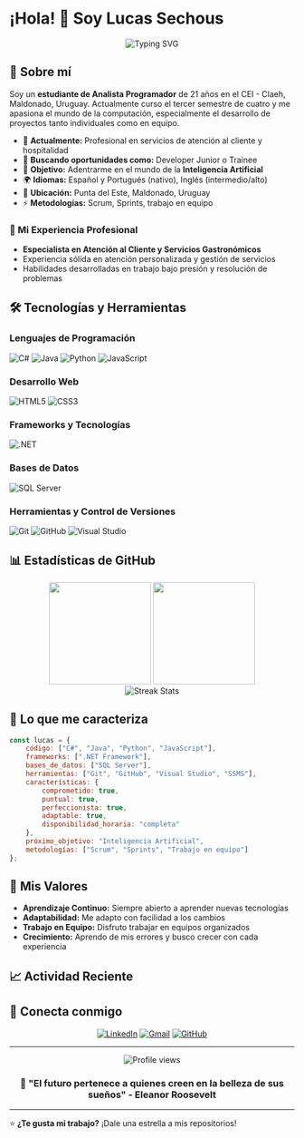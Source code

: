 # ¡Hola! 👋 Soy Lucas Sechous

<div align="center">
  <img src="https://readme-typing-svg.herokuapp.com?font=Fira+Code&pause=1000&color=36BCF7&center=true&vCenter=true&width=435&lines=Desarrollador+Junior+en+formaci%C3%B3n;Estudiante+de+Analista+Programador;Apasionado+por+la+tecnolog%C3%ADa;Siempre+aprendiendo+algo+nuevo" alt="Typing SVG" />
</div>

## 🚀 Sobre mí

Soy un **estudiante de Analista Programador** de 21 años en el CEI - Claeh, Maldonado, Uruguay. Actualmente curso el tercer semestre de cuatro y me apasiona el mundo de la computación, especialmente el desarrollo de proyectos tanto individuales como en equipo.

- 🔭 **Actualmente:** Profesional en servicios de atención al cliente y hospitalidad
- 🌱 **Buscando oportunidades como:** Developer Junior o Trainee
- 🎯 **Objetivo:** Adentrarme en el mundo de la **Inteligencia Artificial**
- 🌍 **Idiomas:** Español y Portugués (nativo), Inglés (intermedio/alto)
- 📍 **Ubicación:** Punta del Este, Maldonado, Uruguay
- ⚡ **Metodologías:** Scrum, Sprints, trabajo en equipo

### 💼 Mi Experiencia Profesional
- **Especialista en Atención al Cliente y Servicios Gastronómicos**
- Experiencia sólida en atención personalizada y gestión de servicios
- Habilidades desarrolladas en trabajo bajo presión y resolución de problemas

## 🛠️ Tecnologías y Herramientas

### Lenguajes de Programación
![C#](https://img.shields.io/badge/C%23-239120?style=for-the-badge&logo=c-sharp&logoColor=white)
![Java](https://img.shields.io/badge/Java-ED8B00?style=for-the-badge&logo=openjdk&logoColor=white)
![Python](https://img.shields.io/badge/Python-3776AB?style=for-the-badge&logo=python&logoColor=white)
![JavaScript](https://img.shields.io/badge/JavaScript-F7DF1E?style=for-the-badge&logo=JavaScript&logoColor=white)

### Desarrollo Web
![HTML5](https://img.shields.io/badge/HTML5-E34F26?style=for-the-badge&logo=html5&logoColor=white)
![CSS3](https://img.shields.io/badge/CSS3-1572B6?style=for-the-badge&logo=css3&logoColor=white)

### Frameworks y Tecnologías
![.NET](https://img.shields.io/badge/.NET-5C2D91?style=for-the-badge&logo=.net&logoColor=white)

### Bases de Datos
![SQL Server](https://img.shields.io/badge/SQL%20Server-CC2927?style=for-the-badge&logo=microsoft%20sql%20server&logoColor=white)

### Herramientas y Control de Versiones
![Git](https://img.shields.io/badge/Git-F05032?style=for-the-badge&logo=git&logoColor=white)
![GitHub](https://img.shields.io/badge/GitHub-100000?style=for-the-badge&logo=github&logoColor=white)
![Visual Studio](https://img.shields.io/badge/Visual%20Studio-5C2D91.svg?style=for-the-badge&logo=visual-studio&logoColor=white)

## 📊 Estadísticas de GitHub

<div align="center">
  <img height="180em" src="https://github-readme-stats.vercel.app/api?username=TuUsuarioGitHub&show_icons=true&theme=tokyonight&include_all_commits=true&count_private=true"/>
  <img height="180em" src="https://github-readme-stats.vercel.app/api/top-langs/?username=TuUsuarioGitHub&layout=compact&langs_count=7&theme=tokyonight"/>
</div>

<div align="center">
  <img src="https://github-readme-streak-stats.herokuapp.com/?user=TuUsuarioGitHub&theme=tokyonight" alt="Streak Stats"/>
</div>

## 🎯 Lo que me caracteriza

```javascript
const lucas = {
    código: ["C#", "Java", "Python", "JavaScript"],
    frameworks: [".NET Framework"],
    bases_de_datos: ["SQL Server"],
    herramientas: ["Git", "GitHub", "Visual Studio", "SSMS"],
    características: {
        comprometido: true,
        puntual: true,
        perfeccionista: true,
        adaptable: true,
        disponibilidad_horaria: "completa"
    },
    próximo_objetivo: "Inteligencia Artificial",
    metodologías: ["Scrum", "Sprints", "Trabajo en equipo"]
};
```

## 🌟 Mis Valores

- **Aprendizaje Continuo:** Siempre abierto a aprender nuevas tecnologías
- **Adaptabilidad:** Me adapto con facilidad a los cambios
- **Trabajo en Equipo:** Disfruto trabajar en equipos organizados
- **Crecimiento:** Aprendo de mis errores y busco crecer con cada experiencia

## 📈 Actividad Reciente

<!--START_SECTION:activity-->
<!--END_SECTION:activity-->

## 🤝 Conecta conmigo

<div align="center">
  
[![LinkedIn](https://img.shields.io/badge/LinkedIn-0077B5?style=for-the-badge&logo=linkedin&logoColor=white)](https://www.linkedin.com/in/lucas-sechous-754747331/)
[![Gmail](https://img.shields.io/badge/Gmail-D14836?style=for-the-badge&logo=gmail&logoColor=white)](mailto:Sechouslucasuy@gmail.com)
[![GitHub](https://img.shields.io/badge/GitHub-100000?style=for-the-badge&logo=github&logoColor=white)](https://github.com/TuUsuarioGitHub)

</div>

---

<div align="center">
  <img src="https://komarev.com/ghpvc/?username=TuUsuarioGitHub&label=Visitas%20al%20perfil&color=0e75b6&style=flat" alt="Profile views" />
</div>

<div align="center">
  
### 💭 "El futuro pertenece a quienes creen en la belleza de sus sueños" - Eleanor Roosevelt

</div>

---

⭐️ **¿Te gusta mi trabajo?** ¡Dale una estrella a mis repositorios!
<!--
**LucasSechous/LucasSechous** is a ✨ _special_ ✨ repository because its `README.md` (this file) appears on your GitHub profile.

Here are some ideas to get you started:

- 🔭 I’m currently working on ...
- 🌱 I’m currently learning ...
- 👯 I’m looking to collaborate on ...
- 🤔 I’m looking for help with ...
- 💬 Ask me about ...
- 📫 How to reach me: ...
- 😄 Pronouns: ...
- ⚡ Fun fact: ...
-->
